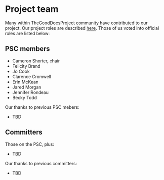 # Project team
Many within TheGoodDocsProject community have contributed to our project. Our project roles are described [here](Roles.md). Those of us voted into official roles are listed below:

## PSC members

* Cameron Shorter, chair
* Felicity Brand
* Jo Cook
* Clarence Cromwell
* Erin McKean
* Jared Morgan
* Jennifer Rondeau
* Becky Todd

Our thanks to previous PSC mebers:

* TBD

## Committers

Those on the PSC, plus:

* TBD

Our thanks to previous committers:

* TBD
